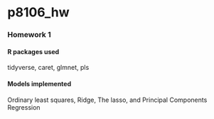 # p8106_hw

### Homework 1

#### R packages used

tidyverse, caret, glmnet, pls

#### Models implemented

Ordinary least squares, Ridge, The lasso, and Principal Components Regression


